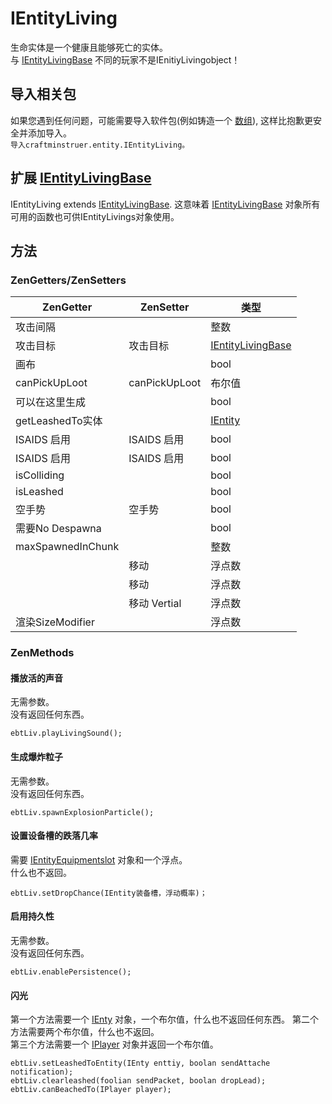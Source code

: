 # IEntityLiving

生命实体是一个健康且能够死亡的实体。  
与 [IEntityLivingBase](/Vanilla/Entities/IEntityLivingBase/) 不同的玩家不是IEnitiyLivingobject！

## 导入相关包

如果您遇到任何问题，可能需要导入软件包(例如铸造一个 [数组](/AdvancedFunctions/Arrays_and_Loops/)), 这样比抱歉更安全并添加导入。  
`导入craftminstruer.entity.IEntityLiving。`

## 扩展 [IEntityLivingBase](/Vanilla/Entities/IEntityLivingBase/)

IEntityLiving extends [IEntityLivingBase](/Vanilla/Entities/IEntityLivingBase/). 这意味着 [IEntityLivingBase](/Vanilla/Entities/IEntityLivingBase/) 对象所有可用的函数也可供IEntityLivings对象使用。

## 方法

### ZenGetters/ZenSetters

| ZenGetter         | ZenSetter     | 类型                                                        |
| ----------------- | ------------- | --------------------------------------------------------- |
| 攻击间隔              |               | 整数                                                        |
| 攻击目标              | 攻击目标          | [IEntityLivingBase](/Vanilla/Entities/IEntityLivingBase/) |
| 画布                |               | bool                                                      |
| canPickUpLoot     | canPickUpLoot | 布尔值                                                       |
| 可以在这里生成           |               | bool                                                      |
| getLeashedTo实体    |               | [IEntity](/Vanilla/Entities/IEntity/)                     |
| ISAIDS 启用         | ISAIDS 启用     | bool                                                      |
| ISAIDS 启用         | ISAIDS 启用     | bool                                                      |
| isColliding       |               | bool                                                      |
| isLeashed         |               | bool                                                      |
| 空手势               | 空手势           | bool                                                      |
| 需要No Despawna     |               | bool                                                      |
| maxSpawnedInChunk |               | 整数                                                        |
|                   | 移动            | 浮点数                                                       |
|                   | 移动            | 浮点数                                                       |
|                   | 移动 Vertial    | 浮点数                                                       |
| 渲染SizeModifier    |               | 浮点数                                                       |

### ZenMethods

#### 播放活的声音

无需参数。  
没有返回任何东西。

```zenscript
ebtLiv.playLivingSound();
```

#### 生成爆炸粒子

无需参数。  
没有返回任何东西。

```zenscript
ebtLiv.spawnExplosionParticle();
```

#### 设置设备槽的跌落几率

需要 [IEntityEquipmentslot](/Vanilla/Entities/IEntityEquipmentSlot/) 对象和一个浮点。  
什么也不返回。

```zenscript
ebtLiv.setDropChance(IEntity装备槽，浮动概率)；
```

#### 启用持久性

无需参数。  
没有返回任何东西。

```zenscript
ebtLiv.enablePersistence();
```

#### 闪光

第一个方法需要一个 [IEnty](/Vanilla/Entities/IEntity/) 对象，一个布尔值，什么也不返回任何东西。 第二个方法需要两个布尔值，什么也不返回。  
第三个方法需要一个 [IPlayer](/Vanilla/Players/IPlayer/) 对象并返回一个布尔值。

```zenscript
ebtLiv.setLeashedToEntity(IEnty enttiy, boolan sendAttache notification);
ebtLiv.clearleashed(foolian sendPacket, boolan dropLead);
ebtLiv.canBeachedTo(IPlayer player);
```